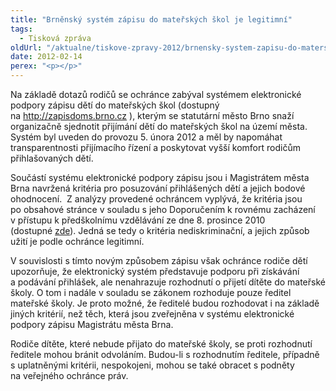 ```yaml
---
title: "Brněnský systém zápisu do mateřských škol je legitimní"
tags:
  - Tisková zpráva
oldUrl: "/aktualne/tiskove-zpravy-2012/brnensky-system-zapisu-do-materskych-skol-je-legitimni"
date: 2012-02-14
perex: "<p></p>"
---
```


<!-- imported from the old website -->

<p>Na základě dotazů rodičů se ochránce zabýval systémem elektronické podpory zápisu dětí do mateřských škol (dostupný na <a title="Otevření do nového okna" href="http://zapisdoms.brno.cz/" target="_blank">http://zapisdoms.brno.cz</a> ), kterým se statutární město Brno snaží organizačně sjednotit přijímání dětí do mateřských škol na území města. Systém byl uveden do provozu 5. února 2012 a měl by napomáhat transparentnosti přijímacího řízení a poskytovat vyšší komfort rodičům přihlašovaných dětí.</p><p>Součástí systému elektronické podpory zápisu jsou i Magistrátem města Brna navržená kritéria pro posuzování přihlášených dětí a jejich bodové ohodnocení.  Z analýzy provedené ochráncem vyplývá, že kritéria jsou po obsahové stránce v souladu s jeho Doporučením k rovnému zacházení v přístupu k předškolnímu vzdělávání ze dne 8. prosince 2010 (dostupné <a href="https://www.ochrance.cz/diskriminace/doporuceni-a-vyzkum-pro-verejnost/">zde</a>). Jedná se tedy o kritéria nediskriminační, a jejich způsob užití je podle ochránce legitimní.</p><p>V souvislosti s tímto novým způsobem zápisu však ochránce rodiče dětí upozorňuje, že elektronický systém představuje podporu při získávání a podávání přihlášek, ale nenahrazuje rozhodnutí o přijetí dítěte do mateřské školy. O tom i nadále v souladu se zákonem rozhoduje pouze ředitel mateřské školy. Je proto možné, že ředitelé budou rozhodovat i na základě jiných kritérií, než těch, která jsou zveřejněna v systému elektronické podpory zápisu Magistrátu města Brna. </p><p>Rodiče dítěte, které nebude přijato do mateřské školy, se proti rozhodnutí ředitele mohou bránit odvoláním. Budou-li s rozhodnutím ředitele, případně s uplatněnými kritérii, nespokojeni, mohou se také obracet s podněty na veřejného ochránce práv. </p>
